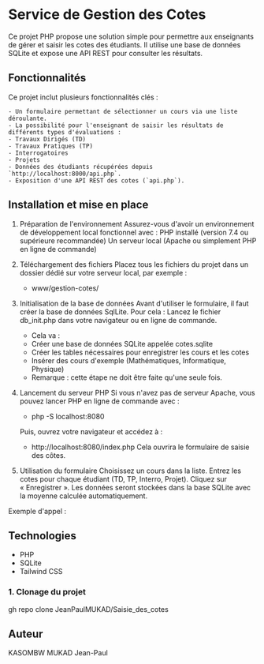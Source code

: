 #  Service de Gestion des Cotes

Ce projet PHP propose une solution simple pour permettre aux enseignants de gérer et saisir les cotes des étudiants. 
Il utilise une base de données SQLite et expose une API REST pour consulter les résultats.

## Fonctionnalités
Ce projet inclut plusieurs fonctionnalités clés :

    - Un formulaire permettant de sélectionner un cours via une liste déroulante.
    - La possibilité pour l'enseignant de saisir les résultats de différents types d'évaluations :
    - Travaux Dirigés (TD)
    - Travaux Pratiques (TP)
    - Interrogatoires
    - Projets
    - Données des étudiants récupérées depuis `http://localhost:8000/api.php`.
    - Exposition d'une API REST des cotes (`api.php`).

## Installation et mise en place

1. Préparation de l'environnement
    Assurez-vous d'avoir un environnement de développement local fonctionnel avec :
    PHP installé (version 7.4 ou supérieure recommandée)
    Un serveur local (Apache ou simplement PHP en ligne de commande)

2. Téléchargement des fichiers
    Placez tous les fichiers du projet dans un dossier dédié sur votre serveur local, par exemple :
    * www/gestion-cotes/

3. Initialisation de la base de données
    Avant d'utiliser le formulaire, il faut créer la base de données SqlLite. Pour cela :
    Lancez le fichier db_init.php dans votre navigateur ou en ligne de commande.

    * Cela va :
    - Créer une base de données SQLite appelée cotes.sqlite
    - Créer les tables nécessaires pour enregistrer les cours et les cotes
    - Insérer des cours d'exemple (Mathématiques, Informatique, Physique)
    * Remarque : cette étape ne doit être faite qu'une seule fois.

4. Lancement du serveur PHP
    Si vous n'avez pas de serveur Apache, vous pouvez lancer PHP en ligne de commande avec :
    * php -S localhost:8080

    Puis, ouvrez votre navigateur et accédez à :
    * http://localhost:8080/index.php
    Cela ouvrira le formulaire de saisie des côtes.

5. Utilisation du formulaire
    Choisissez un cours dans la liste.
    Entrez les cotes pour chaque étudiant (TD, TP, Interro, Projet).
    Cliquez sur « Enregistrer ».
    Les données seront stockées dans la base SQLite avec la moyenne calculée automatiquement.



Exemple d'appel :

## Technologies

- PHP
- SQLite
- Tailwind CSS

### 1. Clonage du projet

gh repo clone JeanPaulMUKAD/Saisie_des_cotes

## Auteur
KASOMBW MUKAD Jean-Paul
